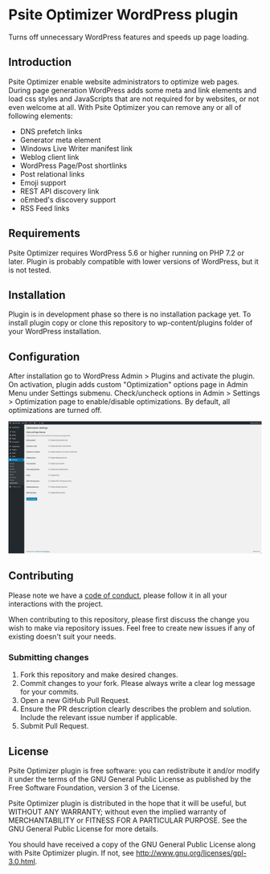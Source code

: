 # Psite Optimizer WordPress plugin

Turns off unnecessary WordPress features and speeds up page loading.

## Introduction

Psite Optimizer enable website administrators to optimize web pages. During page generation WordPress adds some meta and
link elements and load css styles and JavaScripts that are not required for by websites, or not even welcome at all.
With Psite Optimizer you can remove any or all of following elements:

* DNS prefetch links
* Generator meta element
* Windows Live Writer manifest link
* Weblog client link
* WordPress Page/Post shortlinks
* Post relational links
* Emoji support
* REST API discovery link
* oEmbed's discovery support
* RSS Feed links

## Requirements

Psite Optimizer requires WordPress 5.6 or higher running on PHP 7.2 or later. Plugin is probably compatible with lower
versions of WordPress, but it is not tested.

## Installation

Plugin is in development phase so there is no installation package yet. To install plugin copy or clone this repository
to wp-content/plugins folder of your WordPress installation.

## Configuration

After installation go to WordPress Admin > Plugins and activate the plugin. On activation, plugin adds custom
"Optimization" options page in Admin Menu under Settings submenu. Check/uncheck options in Admin > Settings >
Optimization page to enable/disable optimizations. By default, all optimizations are turned off.

![Admin screenshot](/assets/screenshot-1.png)

## Contributing

Please note we have a [code of conduct](CODE_OF_CONDUCT.md), please follow it in all your interactions with the project.

When contributing to this repository, please first discuss the change you wish to make via repository issues. Feel free
to create new issues if any of existing doesn't suit your needs.

### Submitting changes

1. Fork this repository and make desired changes.
2. Commit changes to your fork. Please always write a clear log message for your commits.
2. Open a new GitHub Pull Request.
3. Ensure the PR description clearly describes the problem and solution. Include the relevant issue number if
   applicable.
4. Submit Pull Request.

## License

Psite Optimizer plugin is free software: you can redistribute it and/or modify it under the terms of the GNU General
Public License as published by the Free Software Foundation, version 3 of the License.

Psite Optimizer plugin is distributed in the hope that it will be useful, but WITHOUT ANY WARRANTY; without even the
implied warranty of MERCHANTABILITY or FITNESS FOR A PARTICULAR PURPOSE. See the GNU General Public License for more
details.

You should have received a copy of the GNU General Public License along with Psite Optimizer plugin. If not,
see http://www.gnu.org/licenses/gpl-3.0.html.
